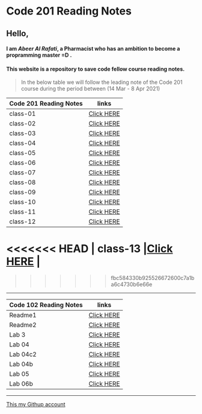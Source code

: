
#  Code 201 Reading Notes 

## Hello, 

#### I am *Abeer Al Rafati*, a Pharmacist who has an ambition to become a propramming master =D .


#### This website is a repository to save code fellow course reading notes.

> In the below table we will follow the leading note of the Code 201 course during the period between (14 Mar - 8 Apr 2021)



| Code 201 Reading Notes                 |      links                                                               |
| -------------------------------------  | -------------------------------------------------------------------------|
|   class-01                             |[Click HERE]( https://abeeral-rafati.github.io/Read_Note/201/class-01)    |
|   class-02                             |[Click HERE]( https://abeeral-rafati.github.io/Read_Note/201/class-02)    |
|   class-03                             |[Click HERE]( https://abeeral-rafati.github.io/Read_Note/201/class-03)    |
|   class-04                             |[Click HERE]( https://abeeral-rafati.github.io/Read_Note/201/class-04)    |
|   class-05                             |[Click HERE]( https://abeeral-rafati.github.io/Read_Note/201/class-05)    |
|   class-06                             |[Click HERE]( https://abeeral-rafati.github.io/Read_Note/201/class-06)    |
|   class-07                             |[Click HERE]( https://abeeral-rafati.github.io/Read_Note/201/class-07)    |
|   class-08                             |[Click HERE]( https://abeeral-rafati.github.io/Read_Note/201/class-08)    |
|   class-09                             |[Click HERE]( https://abeeral-rafati.github.io/Read_Note/201/class-09)    |
|   class-10                             |[Click HERE]( https://abeeral-rafati.github.io/Read_Note/201/class-10)    |
|   class-11                             |[Click HERE]( https://abeeral-rafati.github.io/Read_Note/201/class-11)    |
|   class-12                             |[Click HERE]( https://abeeral-rafati.github.io/Read_Note/201/class-12)    |
<<<<<<< HEAD
|   class-13                             |[Click HERE]( https://abeeral-rafati.github.io/Read_Note/201/class-13)    |
=======

>>>>>>> fbc584330b925526672600c7a1ba6c4730b6e66e

---------------------------------------------


| Code 102 Reading Notes                 |      links                                                               |
| -------------------------------------  | -------------------------------------------------------------------------|
| Readme1                                |[Click HERE]( https://abeeral-rafati.github.io/Read_Note/102/Readme1)     |
| Readme2                                |[Click HERE](https://abeeral-rafati.github.io/Read_Note/102/Readme2)      |
| Lab 3                                  |[Click HERE](https://abeeral-rafati.github.io/Read_Note/102/Readme_lab3)  |
| Lab 04                                 |[Click HERE](https://abeeral-rafati.github.io/Read_Note/102/Read_04)      |
| Lab 04c2                               |[Click HERE](https://abeeral-rafati.github.io/Read_Note/102/Read_04c2)    |
| Lab 04b                                |[Click HERE](https://abeeral-rafati.github.io/Read_Note/102/Read_04b)     |
| Lab 05                                 |[Click HERE](https://abeeral-rafati.github.io/Read_Note/102/Read_05)      |
| Lab 06b                                |[Click HERE](https://abeeral-rafati.github.io/Read_Note/102/Read_06b)     |


-------------------------------------------------


[This my Githup account](https://github.com/AbeerAl-Rafati) 
